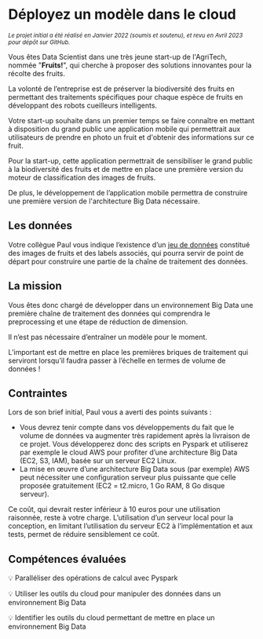 # Déployez un modèle dans le cloud

<sub>*Le projet initial a été réalisé en Janvier 2022 (soumis et soutenu), et revu en Avril 2023 pour dépôt sur GitHub.*</sub>

Vous êtes Data Scientist dans une très jeune start-up de l'AgriTech, nommée "**Fruits!**", qui cherche à proposer des solutions innovantes pour la récolte des fruits.

La volonté de l’entreprise est de préserver la biodiversité des fruits en permettant des traitements spécifiques pour chaque espèce de fruits en développant des robots cueilleurs intelligents.

Votre start-up souhaite dans un premier temps se faire connaître en mettant à disposition du grand public une application mobile qui permettrait aux utilisateurs de prendre en photo un fruit et d'obtenir des informations sur ce fruit.

Pour la start-up, cette application permettrait de sensibiliser le grand public à la biodiversité des fruits et de mettre en place une première version du moteur de classification des images de fruits.

De plus, le développement de l’application mobile permettra de construire une première version de l'architecture Big Data nécessaire.

## Les données

Votre collègue Paul vous indique l’existence d’un [jeu de données](https://www.kaggle.com/moltean/fruits) constitué des images de fruits et des labels associés, qui pourra servir de point de départ pour construire une partie de la chaîne de traitement des données.

## La mission

Vous êtes donc chargé de développer dans un environnement Big Data une première chaîne de traitement des données qui comprendra le preprocessing et une étape de réduction de dimension.

Il n’est pas nécessaire d’entraîner un modèle pour le moment.

L’important est de mettre en place les premières briques de traitement qui serviront lorsqu’il faudra passer à l’échelle en termes de volume de données !

## Contraintes

Lors de son brief initial, Paul vous a averti des points suivants :
- Vous devrez tenir compte dans vos développements du fait que le volume de données va augmenter très rapidement après la livraison de ce projet. Vous développerez donc des scripts en Pyspark et utiliserez par exemple le cloud AWS pour profiter d’une architecture Big Data (EC2, S3, IAM), basée sur un serveur EC2 Linux.
- La mise en œuvre d’une architecture Big Data sous (par exemple) AWS peut nécessiter une configuration serveur plus puissante que celle proposée gratuitement (EC2 = t2.micro, 1 Go RAM, 8 Go disque serveur).

Ce coût, qui devrait rester inférieur à 10 euros pour une utilisation raisonnée, reste à votre charge. L’utilisation d’un serveur local pour la conception, en limitant l’utilisation du serveur EC2 à l’implémentation et aux tests, permet de réduire sensiblement ce coût.

## Compétences évaluées

:bulb: Paralléliser des opérations de calcul avec Pyspark

:bulb: Utiliser les outils du cloud pour manipuler des données dans un environnement Big Data

:bulb: Identifier les outils du cloud permettant de mettre en place un environnement Big Data

